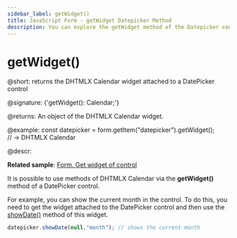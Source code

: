 ```yaml
---
sidebar_label: getWidget()
title: JavaScript Form - getWidget Datepicker Method 
description: You can explore the getWidget method of the Datepicker control of Form in the documentation of the DHTMLX JavaScript UI library. Browse developer guides and API reference, try out code examples and live demos, and download a free 30-day evaluation version of DHTMLX Suite.
---
```


# getWidget()

@short: returns the DHTMLX Calendar widget attached to a DatePicker control

@signature: {'getWidget(): Calendar;'}

@returns:
An object of the DHTMLX Calendar widget.

@example:
const datepicker = form.getItem("datepicker").getWidget();  
// -> DHTMLX Calendar

@descr:

**Related sample**: [Form. Get widget of control](https://snippet.dhtmlx.com/0aqkdsi7)

It is possible to use methods of DHTMLX Calendar via the **getWidget()** method of a DatePicker control.

For example, you can show the current month in the control. To do this, you need to get the widget attached to the DatePicker control and then use the [showDate()](calendar/api/calendar_showdate_method.md) method of this widget.

```javascript
datepicker.showDate(null,"month"); // shows the current month
```
